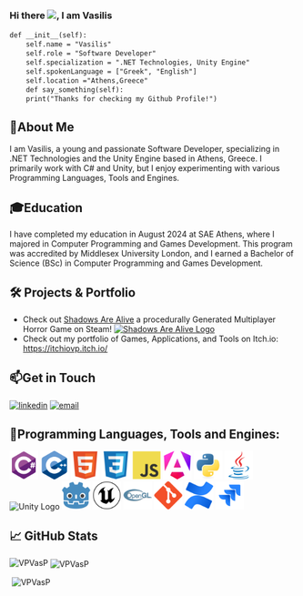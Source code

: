 ### Hi there <img src="https://raw.githubusercontent.com/MartinHeinz/MartinHeinz/master/wave.gif" width="30px">, I am Vasilis
    def __init__(self):
        self.name = "Vasilis"
        self.role = "Software Developer"
        self.specialization = ".NET Technologies, Unity Engine"
        self.spokenLanguage = ["Greek", "English"]
        self.location ="Athens,Greece"      
        def say_something(self):
        print("Thanks for checking my Github Profile!")
        
## 🚀About Me
I am Vasilis, a young and passionate Software Developer, specializing in .NET Technologies and the Unity Engine based in Athens, Greece. I primarily work with C# and Unity, but I enjoy experimenting with various Programming Languages, Tools and Engines.
## 🎓Education
I have completed my education in August 2024 at SAE Athens, where I majored in Computer Programming and Games Development. This program was accredited by Middlesex University London, and I earned a Bachelor of Science (BSc) in Computer Programming and Games Development.
## 🛠️ Projects & Portfolio
- Check out [Shadows Are Alive](https://store.steampowered.com/app/2554930/Shadows_Are_Alive/) a procedurally Generated Multiplayer Horror Game on Steam! 
[<img src="https://shared.akamai.steamstatic.com/store_item_assets/steam/apps/2554930/header.jpg?t=1725466150" alt="Shadows Are Alive Logo" width="1000" height="400" />](https://store.steampowered.com/app/2554930/Shadows_Are_Alive/)
- Check out my portfolio of Games, Applications, and Tools on Itch.io: https://itchiovp.itch.io/
## 📫Get in Touch
<p align="left">
  <a href="https://www.linkedin.com/in/vasilhs-pinis/" target="blank"><img align="center" src="https://raw.githubusercontent.com/rahuldkjain/github-profile-readme-generator/master/src/images/icons/Social/linked-in-alt.svg" alt="linkedin" height="30" width="40" /></a>
  <a href="mailto:vasilhspinis@gmail.com" target="_blank"><img align="center" src="https://www.svgrepo.com/show/303161/gmail-icon-logo.svg" alt="email" height="30" width="40" /></a>
  

## 👾Programming Languages, Tools and Engines:
[<img src="https://github.com/devicons/devicon/blob/master/icons/csharp/csharp-original.svg" alt="C# Logo" width="50" height="50" />](https://docs.microsoft.com/en-us/dotnet/csharp/)
[<img src="https://github.com/devicons/devicon/blob/master/icons/cplusplus/cplusplus-original.svg" alt="C++ Logo" width="50" height="50" />](https://isocpp.org/)
[<img src="https://github.com/devicons/devicon/blob/master/icons/html5/html5-original.svg" alt="HTML5 Logo" width="50" height="50" />](https://developer.mozilla.org/en-US/docs/Web/Guide/HTML/HTML5)
<img src="https://github.com/devicons/devicon/blob/master/icons/css3/css3-original.svg" alt="CSS3 Logo" width="50" height="50" />
[<img src="https://github.com/devicons/devicon/blob/master/icons/javascript/javascript-original.svg" alt="JavaScript Logo" width="50" height="50" />](https://developer.mozilla.org/en-US/docs/Web/JavaScript)
<img src="https://github.com/devicons/devicon/blob/master/icons/angular/angular-original.svg" alt="Angular Logo" width="50" height="50" />
<img src="https://github.com/devicons/devicon/blob/master/icons/python/python-original.svg" alt="Python Logo" width="50" height="50" />
<img src="https://github.com/devicons/devicon/blob/master/icons/java/java-original.svg" alt="Java Logo" width="50" height="50" />
<img src="https://i.redd.it/tu3gt6ysfxq71.png" alt="Unity Logo" width="50" height="50" />
<img src="https://github.com/devicons/devicon/blob/master/icons/godot/godot-original.svg" alt="Godot Logo" width="50" height="50" />
<img src="https://github.com/devicons/devicon/blob/master/icons/unrealengine/unrealengine-original.svg" alt="Unreal Engine Logo" width="50" height="50" />
<img src="https://github.com/devicons/devicon/blob/master/icons/opengl/opengl-original.svg" alt="OpenGL Logo" width="50" height="50" />
[<img src="https://github.com/devicons/devicon/blob/master/icons/git/git-original.svg" alt="Git Logo" width="50" height="50" />](https://git-scm.com/)
<img src="https://github.com/devicons/devicon/blob/master/icons/confluence/confluence-original.svg" alt="Confluence Logo" width="50" height="50" />
[<img src="https://github.com/devicons/devicon/blob/master/icons/jira/jira-original.svg" alt="Jira Logo" width="50" height="50" />](https://www.atlassian.com/software/jira)


## 📈 GitHub Stats
<p><img align="left" src="https://github-readme-stats.vercel.app/api/top-langs?username=VPVasP&show_icons=true&theme=merko" alt="VPVasP" /></p>
<p>&nbsp;<img align="center" src="https://github-readme-stats.vercel.app/api?username=vpvasp&show_icons=true&theme=merko" alt="VPVasP" /></p>
<p>&nbsp;<img align="center" src="https://github-readme-streak-stats.herokuapp.com/?user=vpvasp&theme=merko" alt="VPVasP" /></p>
